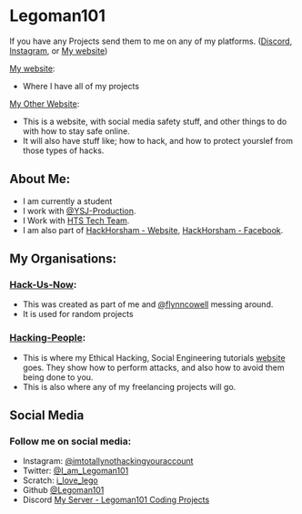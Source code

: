 # Legoman101

If you have any Projects send them to me on any of my platforms. ([Discord](https://discord.gg/Uk3h7JQ22f), [Instagram](https://www.instagram.com/imtotallynothackingyouraccount/), or [My website](https://Legoman101.github.io/contact.html))

[My website](https://Legoman101.github.io):
- Where I have all of my projects

[My Other Website](https://hacking-people.github.io):
- This is a website, with social media safety stuff, and other things to do with how to stay safe online.
- It will also have stuff like; how to hack, and how to protect yourslef from those types of hacks.

## About Me:
- I am currently a student
- I work with [@YSJ-Production](https://github.com/YSJ-Production).
- I Work with [HTS Tech Team](https:/hts-tech-team.github.io).
- I am also part of [HackHorsham - Website](https://Legoman101.github.io/hackhorsham.github.io/), [HackHorsham - Facebook](https://www.facebook.com/hackhorsham/).

## My Organisations:
### [Hack-Us-Now](https://github.com/Hack-Us-Now):
- This was created as part of me and [@flynncowell](https://github.com/flynncowell) messing around.
- It is used for random projects

### [Hacking-People](https://github.com/Hacking-People):
- This is where my Ethical Hacking, Social Engineering tutorials [website](https://hacking-people.github.io) goes. They show how to perform attacks, and also how to avoid them being done to you.
- This is also where any of my freelancing projects will go.

## Social Media
### Follow me on social media:
- Instagram: [@imtotallynothackingyouraccount](https://www.instagram.com/imtotallynothackingyouraccount/)
- Twitter: [@I_am_Legoman101](https://twitter.com/I_am_Legoman101)
- Scratch: [i_love_lego](https://scratch.mit.edu/users/i_love_lego/)
- Github [@Legoman101](https://github.com/legoman101/)
- Discord [My Server - Legoman101 Coding Projects](https://discord.gg/Uk3h7JQ22f)
